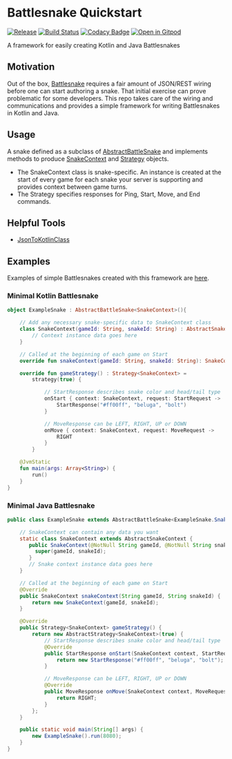 # Battlesnake Quickstart 

[![Release](https://jitpack.io/v/pambrose/battlesnake-quickstart.svg)](https://jitpack.io/#pambrose/battlesnake-quickstart)
[![Build Status](https://travis-ci.org/pambrose/battlesnake-quickstart.svg?branch=master)](https://travis-ci.org/pambrose/battlesnake-quickstart)
[![Codacy Badge](https://api.codacy.com/project/badge/Grade/1abc3414ac6945ceae995618d66b45ba)](https://app.codacy.com/app/pambrose/battlesnake-quickstart?utm_source=github.com&utm_medium=referral&utm_content=pambrose/battlesnake-quickstart&utm_campaign=Badge_Grade_Dashboard)
[![Open in Gitpod](https://gitpod.io/button/open-in-gitpod.svg)](https://gitpod.io/#https://github.com/pambrose/battlesnake-quickstart)

A framework for easily creating Kotlin and Java Battlesnakes

## Motivation

Out of the box, [Battlesnake](https://battlesnake.io) requires a fair amount of JSON/REST wiring before one
can start authoring a snake. That initial exercise can prove problematic for some developers. 
This repo takes care of the wiring and communications and provides a simple framework for writing
Battlesnakes in Kotlin and Java.  

## Usage

A snake defined as a subclass of [AbstractBattleSnake](src/main/kotlin/io/battlesnake/core/AbstractBattleSnake.kt) and
implements methods to produce [SnakeContext](src/main/kotlin/io/battlesnake/core/AbstractSnakeContext.kt) 
and [Strategy](src/main/kotlin/io/battlesnake/core/Strategy.kt) objects. 

* The SnakeContext class is snake-specific. An instance is created at the start of every game for each snake 
your server is supporting and provides context between game turns. 
* The Strategy specifies responses for Ping, Start, Move, and End commands.

## Helpful Tools

* [JsonToKotlinClass](https://github.com/wuseal/JsonToKotlinClass)

## Examples

Examples of simple Battlesnakes created with this framework are [here](https://github.com/pambrose/battlesnake-examples).

### Minimal Kotlin Battlesnake

```kotlin
object ExampleSnake : AbstractBattleSnake<SnakeContext>(){

    // Add any necessary snake-specific data to SnakeContext class
    class SnakeContext(gameId: String, snakeId: String) : AbstractSnakeContext(gameId, snakeId) {
        // Context instance data goes here
    }

    // Called at the beginning of each game on Start
    override fun snakeContext(gameId: String, snakeId: String): SnakeContext = SnakeContext(gameId, snakeId)

    override fun gameStrategy() : Strategy<SnakeContext> =
        strategy(true) {

            // StartResponse describes snake color and head/tail type
            onStart { context: SnakeContext, request: StartRequest ->
                StartResponse("#ff00ff", "beluga", "bolt")
            }

            // MoveResponse can be LEFT, RIGHT, UP or DOWN
            onMove { context: SnakeContext, request: MoveRequest ->
                RIGHT
            }
        }

    @JvmStatic
    fun main(args: Array<String>) {
        run()
    }
}
```

### Minimal Java Battlesnake

```java
public class ExampleSnake extends AbstractBattleSnake<ExampleSnake.SnakeContext> {

    // SnakeContext can contain any data you want
    static class SnakeContext extends AbstractSnakeContext {
       public SnakeContext(@NotNull String gameId, @NotNull String snakeId) {
         super(gameId, snakeId);
       }
       // Snake context instance data goes here
    }

    // Called at the beginning of each game on Start
    @Override
    public SnakeContext snakeContext(String gameId, String snakeId) {
        return new SnakeContext(gameId, snakeId);
    }

    @Override
    public Strategy<SnakeContext> gameStrategy() {
        return new AbstractStrategy<SnakeContext>(true) {
            // StartResponse describes snake color and head/tail type
            @Override
            public StartResponse onStart(SnakeContext context, StartRequest request) {
                return new StartResponse("#ff00ff", "beluga", "bolt");
            }

            // MoveResponse can be LEFT, RIGHT, UP or DOWN
            @Override
            public MoveResponse onMove(SnakeContext context, MoveRequest request) {
                return RIGHT;
            }
        };
    }

    public static void main(String[] args) {
        new ExampleSnake().run(8080);
    }
}
```